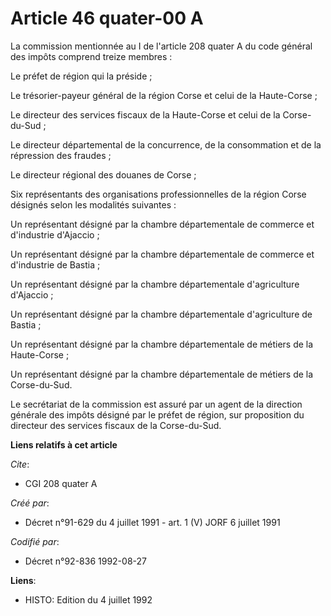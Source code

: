 # Article 46 quater-00 A

La commission mentionnée au I de l'article 208 quater A du code général des impôts comprend treize membres :

Le préfet de région qui la préside ;

Le trésorier-payeur général de la région Corse et celui de la Haute-Corse ;

Le directeur des services fiscaux de la Haute-Corse et celui de la Corse-du-Sud ;

Le directeur départemental de la concurrence, de la consommation et de la répression des fraudes ;

Le directeur régional des douanes de Corse ;

Six représentants des organisations professionnelles de la région Corse désignés selon les modalités suivantes :

Un représentant désigné par la chambre départementale de commerce et d'industrie d'Ajaccio ;

Un représentant désigné par la chambre départementale de commerce et d'industrie de Bastia ;

Un représentant désigné par la chambre départementale d'agriculture d'Ajaccio ;

Un représentant désigné par la chambre départementale d'agriculture de Bastia ;

Un représentant désigné par la chambre départementale de métiers de la Haute-Corse ;

Un représentant désigné par la chambre départementale de métiers de la Corse-du-Sud.

Le secrétariat de la commission est assuré par un agent de la direction générale des impôts désigné par le préfet de région,
sur proposition du directeur des services fiscaux de la Corse-du-Sud.

**Liens relatifs à cet article**

_Cite_:

  - CGI 208 quater A

_Créé par_:

  - Décret n°91-629 du 4 juillet 1991 - art. 1 (V) JORF 6 juillet 1991

_Codifié par_:

  - Décret n°92-836 1992-08-27

**Liens**:

  - HISTO: Edition du 4 juillet 1992
